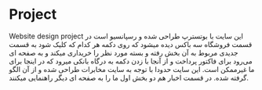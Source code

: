 # Project
Website design project
این سایت با بوتسترپ طراحی شده و رسپانسیو است در قسمت فروشگاه سه باکس دیده میشود که روی دکمه هر کدام که کلیک شود به قسمت جدیدی مربوط به آن بخش رفته و بسته مورد نظر را خریداری میکند و به صفحه ای می‌رود برای فاکتور پرداخت و از آنجا با زدن دکمه به درگاه بانکی میرود که در اینجا برای ما غیرممکن است.
این سایت حدودا با توجه به سایت مخابرات طراحی شده و از آن الگو گرفته شده.
در قسمت اخبار هم دو بخش اول ما را به صفحه ای دیگر راهنمایی میکنند.
